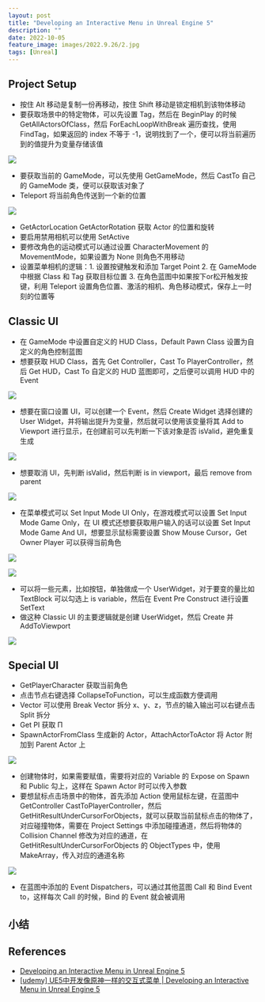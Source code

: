 ```yaml
---
layout: post
title: "Developing an Interactive Menu in Unreal Engine 5"
description: ""
date: 2022-10-05
feature_image: images/2022.9.26/2.jpg
tags: [Unreal]
---
```


<!--more-->

## Project Setup

- 按住 Alt 移动是复制一份再移动，按住 Shift 移动是锁定相机到该物体移动
- 要获取场景中的特定物体，可以先设置 Tag，然后在 BeginPlay 的时候 GetAllActorsOfClass，然后 ForEachLoopWithBreak 遍历查找，使用 FindTag，如果返回的 index 不等于 -1，说明找到了一个，便可以将当前遍历到的值提升为变量存储该值

![](../images/2022.10.5/0.png)

- 要获取当前的 GameMode，可以先使用 GetGameMode，然后 CastTo 自己的 GameMode 类，便可以获取该对象了
- Teleport 将当前角色传送到一个新的位置

![](../images/2022.10.5/1.png)

- GetActorLocation GetActorRotation 获取 Actor 的位置和旋转
- 要启用禁用相机可以使用 SetActive
- 要修改角色的运动模式可以通过设置 CharacterMovement 的 MovementMode，如果设置为 None 则角色不用移动
- 设置菜单相机的逻辑：1. 设置按键触发和添加 Target Point 2. 在 GameMode 中根据 Class 和 Tag 获取目标位置 3. 在角色蓝图中如果按下or松开触发按键，利用 Teleport 设置角色位置、激活的相机、角色移动模式，保存上一时刻的位置等

## Classic UI

- 在 GameMode 中设置自定义的 HUD Class，Default Pawn Class 设置为自定义的角色控制蓝图
- 想要获取 HUD Class，首先 Get Controller，Cast To PlayerController，然后 Get HUD，Cast To 自定义的 HUD 蓝图即可，之后便可以调用 HUD 中的 Event

![](../images/2022.10.5/4.png)

- 想要在窗口设置 UI，可以创建一个 Event，然后 Create Widget 选择创建的 User Widget，并将输出提升为变量，然后就可以使用该变量将其 Add to Viewport 进行显示，在创建前可以先判断一下该对象是否 isValid，避免重复生成

![](../images/2022.10.5/2.png)

- 想要取消 UI，先判断 isValid，然后判断 is in viewport，最后 remove from parent

![](../images/2022.10.5/3.png)

- 在菜单模式可以 Set Input Mode UI Only，在游戏模式可以设置 Set Input Mode Game Only，在 UI 模式还想要获取用户输入的话可以设置 Set Input Mode Game And UI，想要显示鼠标需要设置 Show Mouse Cursor，Get Owner Player 可以获得当前角色

![](../images/2022.10.5/5.png)

![](../images/2022.10.5/6.png)

- 可以将一些元素，比如按钮，单独做成一个 UserWidget，对于要变的量比如 TextBlock 可以勾选上 is variable，然后在 Event Pre Construct 进行设置 SetText
- 做这种 Classic UI 的主要逻辑就是创建 UserWidget，然后 Create 并 AddToViewport

![](../images/2022.10.5/7.png)

## Special UI

- GetPlayerCharacter 获取当前角色
- 点击节点右键选择 CollapseToFunction，可以生成函数方便调用
- Vector 可以使用 Break Vector 拆分 x、y、z，节点的输入输出可以右键点击 Split 拆分
- Get PI 获取 Π
- SpawnActorFromClass 生成新的 Actor，AttachActorToActor 将 Actor 附加到 Parent Actor 上

![](../images/2022.10.5/8.png)

- 创建物体时，如果需要赋值，需要将对应的 Variable 的 Expose on Spawn 和 Public 勾上，这样在 Spawn Actor 时可以传入参数
- 要想鼠标点击场景中的物体，首先添加 Action 使用鼠标左键，在蓝图中 GetController CastToPlayerController，然后 GetHitResultUnderCursorForObjects，就可以获取当前鼠标点击的物体了，对应碰撞物体，需要在 Project Settings 中添加碰撞通道，然后将物体的 Collision Channel 修改为对应的通道，在 GetHitResultUnderCursorForObjects 的 ObjectTypes 中，使用 MakeArray，传入对应的通道名称

![](../images/2022.10.5/9.png)

- 在蓝图中添加的 Event Dispatchers，可以通过其他蓝图 Call 和 Bind Event to，这样每次 Call 的时候，Bind 的 Event 就会被调用









## 小结



## References

- [Developing an Interactive Menu in Unreal Engine 5](https://www.udemy.com/course/developing-an-interactive-menu-in-unreal-engine-5/)
- [[udemy] UE5中开发像原神一样的交互式菜单 | Developing an Interactive Menu in Unreal Engine 5](https://www.bilibili.com/video/BV1y24y1d7fZ/?p=1&vd_source=15731d796f21c97d03e9bebf33d05f55)